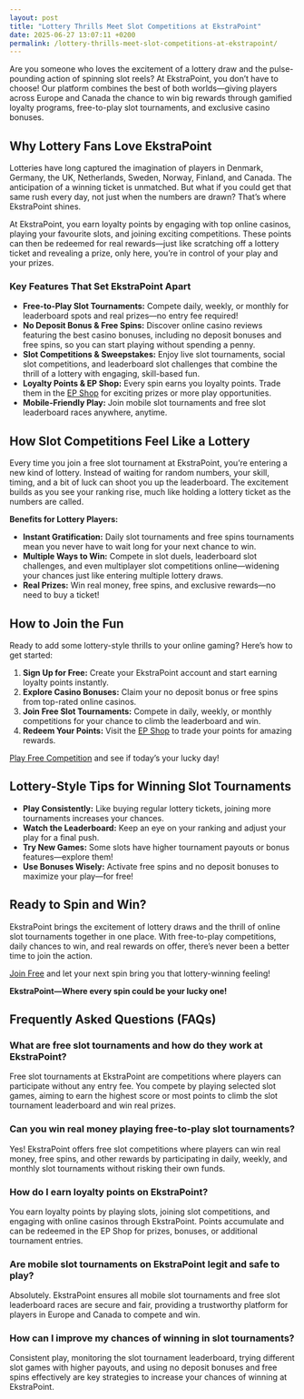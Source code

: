 ```yaml
---
layout: post
title: "Lottery Thrills Meet Slot Competitions at EkstraPoint"
date: 2025-06-27 13:07:11 +0200
permalink: /lottery-thrills-meet-slot-competitions-at-ekstrapoint/
---
```

Are you someone who loves the excitement of a lottery draw and the pulse-pounding action of spinning slot reels? At EkstraPoint, you don’t have to choose! Our platform combines the best of both worlds—giving players across Europe and Canada the chance to win big rewards through gamified loyalty programs, free-to-play slot tournaments, and exclusive casino bonuses.

## Why Lottery Fans Love EkstraPoint

Lotteries have long captured the imagination of players in Denmark, Germany, the UK, Netherlands, Sweden, Norway, Finland, and Canada. The anticipation of a winning ticket is unmatched. But what if you could get that same rush every day, not just when the numbers are drawn? That’s where EkstraPoint shines.

At EkstraPoint, you earn loyalty points by engaging with top online casinos, playing your favourite slots, and joining exciting competitions. These points can then be redeemed for real rewards—just like scratching off a lottery ticket and revealing a prize, only here, you’re in control of your play and your prizes.

### Key Features That Set EkstraPoint Apart

- **Free-to-Play Slot Tournaments:** Compete daily, weekly, or monthly for leaderboard spots and real prizes—no entry fee required!
- **No Deposit Bonus & Free Spins:** Discover online casino reviews featuring the best casino bonuses, including no deposit bonuses and free spins, so you can start playing without spending a penny.
- **Slot Competitions & Sweepstakes:** Enjoy live slot tournaments, social slot competitions, and leaderboard slot challenges that combine the thrill of a lottery with engaging, skill-based fun.
- **Loyalty Points & EP Shop:** Every spin earns you loyalty points. Trade them in the [EP Shop](https://ekstrapoint.com/shop) for exciting prizes or more play opportunities.
- **Mobile-Friendly Play:** Join mobile slot tournaments and free slot leaderboard races anywhere, anytime.

## How Slot Competitions Feel Like a Lottery

Every time you join a free slot tournament at EkstraPoint, you’re entering a new kind of lottery. Instead of waiting for random numbers, your skill, timing, and a bit of luck can shoot you up the leaderboard. The excitement builds as you see your ranking rise, much like holding a lottery ticket as the numbers are called.

**Benefits for Lottery Players:**
- **Instant Gratification:** Daily slot tournaments and free spins tournaments mean you never have to wait long for your next chance to win.
- **Multiple Ways to Win:** Compete in slot duels, leaderboard slot challenges, and even multiplayer slot competitions online—widening your chances just like entering multiple lottery draws.
- **Real Prizes:** Win real money, free spins, and exclusive rewards—no need to buy a ticket!

## How to Join the Fun

Ready to add some lottery-style thrills to your online gaming? Here’s how to get started:

1. **Sign Up for Free:** Create your EkstraPoint account and start earning loyalty points instantly.
2. **Explore Casino Bonuses:** Claim your no deposit bonus or free spins from top-rated online casinos.
3. **Join Free Slot Tournaments:** Compete in daily, weekly, or monthly competitions for your chance to climb the leaderboard and win.
4. **Redeem Your Points:** Visit the [EP Shop](https://ekstrapoint.com/shop) to trade your points for amazing rewards.

[Play Free Competition](https://ekstrapoint.com/competitions) and see if today’s your lucky day!

## Lottery-Style Tips for Winning Slot Tournaments

- **Play Consistently:** Like buying regular lottery tickets, joining more tournaments increases your chances.
- **Watch the Leaderboard:** Keep an eye on your ranking and adjust your play for a final push.
- **Try New Games:** Some slots have higher tournament payouts or bonus features—explore them!
- **Use Bonuses Wisely:** Activate free spins and no deposit bonuses to maximize your play—for free!

## Ready to Spin and Win?

EkstraPoint brings the excitement of lottery draws and the thrill of online slot tournaments together in one place. With free-to-play competitions, daily chances to win, and real rewards on offer, there’s never been a better time to join the action.

[Join Free](https://ekstrapoint.com/competitions) and let your next spin bring you that lottery-winning feeling!

**EkstraPoint—Where every spin could be your lucky one!**

## Frequently Asked Questions (FAQs)

### What are free slot tournaments and how do they work at EkstraPoint?
Free slot tournaments at EkstraPoint are competitions where players can participate without any entry fee. You compete by playing selected slot games, aiming to earn the highest score or most points to climb the slot tournament leaderboard and win real prizes.

### Can you win real money playing free-to-play slot tournaments?
Yes! EkstraPoint offers free slot competitions where players can win real money, free spins, and other rewards by participating in daily, weekly, and monthly slot tournaments without risking their own funds.

### How do I earn loyalty points on EkstraPoint?
You earn loyalty points by playing slots, joining slot competitions, and engaging with online casinos through EkstraPoint. Points accumulate and can be redeemed in the EP Shop for prizes, bonuses, or additional tournament entries.

### Are mobile slot tournaments on EkstraPoint legit and safe to play?
Absolutely. EkstraPoint ensures all mobile slot tournaments and free slot leaderboard races are secure and fair, providing a trustworthy platform for players in Europe and Canada to compete and win.

### How can I improve my chances of winning in slot tournaments?
Consistent play, monitoring the slot tournament leaderboard, trying different slot games with higher payouts, and using no deposit bonuses and free spins effectively are key strategies to increase your chances of winning at EkstraPoint.

<script type="application/ld+json">
{
  "@context": "https://schema.org",
  "@type": "BlogPosting",
  "headline": "Lottery Thrills Meet Slot Competitions at EkstraPoint",
  "description": "Discover how EkstraPoint combines the excitement of lotteries and slot competitions with free-to-play slot tournaments, loyalty points, and real rewards across Europe and Canada.",
  "author": {
    "@type": "Person",
    "name": "EkstraPoint"
  },
  "datePublished": "2024-06-01",
  "mainEntityOfPage": {
    "@type": "WebPage",
    "@id": "https://ekstrapoint.com/blog/lottery-thrills-meet-slot-competitions"
  },
  "publisher": {
    "@type": "Person",
    "name": "EkstraPoint"
  },
  "keywords": "casino bonus, no deposit bonus, free spins, online casino reviews, Ekstrapoint, free to play, free slot tournaments, free slots tournaments, slot competitions, online slot tournaments, free-to-play slot tournaments, slot tournament leaderboard, daily slot tournaments, weekly slot tournaments, monthly slot tournaments, no deposit slot tournament, live slot tournaments, social slot tournaments, free spins tournaments, slot duels competition, leaderboard slot challenge, free slot tournaments win real money, daily free spins tournament, multiplayer slot duels online, free casino slot competitions no entry fee, mobile slot tournaments free play, free slot leaderboard races, loyalty points, play-to-earn, slot tournaments, EP shop, live competitions, slot tournament cash prize pool, free spins leaderboard competition, real money free slot competitions, free slot competitions with prizes, play slots competition online free, free slot tournament leaderboard ranking, weekly free spins slot races, no deposit leaderboard slots challenge, free to enter slot tournament, what are free slot tournaments, how do slot tournaments work, can you win money in free slot tournaments, how to join slot competitions online, best free slot tournaments today, are mobile slot tournaments legit, what is a slot tournament leaderboard, how to get leaderboard points in slot competitions, do free slot tournaments have cash prizes, tips for winning online slot tournaments",
  "inLanguage": "en",
  "regionServed": ["Denmark", "Germany", "United Kingdom", "Netherlands", "Sweden", "Norway", "Finland", "Canada", "EU"]
}
</script>

<script type="application/ld+json">
{
  "@context": "https://schema.org",
  "@type": "FAQPage",
  "mainEntity": [
    {
      "@type": "Question",
      "name": "What are free slot tournaments and how do they work at EkstraPoint?",
      "acceptedAnswer": {
        "@type": "Answer",
        "text": "Free slot tournaments at EkstraPoint are competitions where players can participate without any entry fee. You compete by playing selected slot games, aiming to earn the highest score or most points to climb the slot tournament leaderboard and win real prizes."
      }
    },
    {
      "@type": "Question",
      "name": "Can you win real money playing free-to-play slot tournaments?",
      "acceptedAnswer": {
        "@type": "Answer",
        "text": "Yes! EkstraPoint offers free slot competitions where players can win real money, free spins, and other rewards by participating in daily, weekly, and monthly slot tournaments without risking their own funds."
      }
    },
    {
      "@type": "Question",
      "name": "How do I earn loyalty points on EkstraPoint?",
      "acceptedAnswer": {
        "@type": "Answer",
        "text": "You earn loyalty points by playing slots, joining slot competitions, and engaging with online casinos through EkstraPoint. Points accumulate and can be redeemed in the EP Shop for prizes, bonuses, or additional tournament entries."
      }
    },
    {
      "@type": "Question",
      "name": "Are mobile slot tournaments on EkstraPoint legit and safe to play?",
      "acceptedAnswer": {
        "@type": "Answer",
        "text": "Absolutely. EkstraPoint ensures all mobile slot tournaments and free slot leaderboard races are secure and fair, providing a trustworthy platform for players in Europe and Canada to compete and win."
      }
    },
    {
      "@type": "Question",
      "name": "How can I improve my chances of winning in slot tournaments?",
      "acceptedAnswer": {
        "@type": "Answer",
        "text": "Consistent play, monitoring the slot tournament leaderboard, trying different slot games with higher payouts, and using no deposit bonuses and free spins effectively are key strategies to increase your chances of winning at EkstraPoint."
      }
    }
  ]
}
</script>